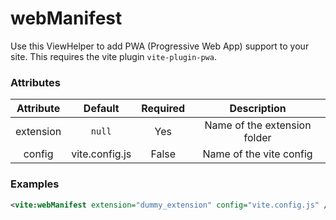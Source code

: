 # webManifest

Use this ViewHelper to add PWA (Progressive Web App) support to your site. This requires the vite plugin `vite-plugin-pwa`.

### Attributes

| Attribute | Default | Required | Description |
|:---------:|:-------:|:--------:|:-----------:|
| extension | `null` | Yes | Name of the extension folder |
| config | vite.config.js | False | Name of the vite config |

### Examples

```xml
<vite:webManifest extension="dummy_extension" config="vite.config.js" />
```